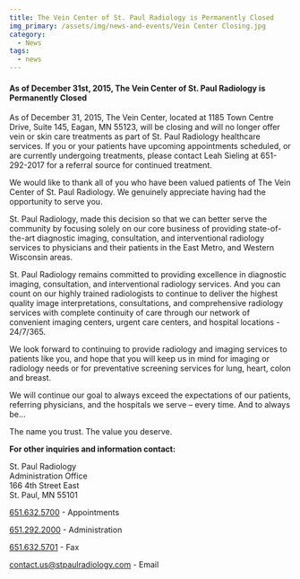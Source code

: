 ```yaml
---
title: The Vein Center of St. Paul Radiology is Permanently Closed
img_primary: /assets/img/news-and-events/Vein Center Closing.jpg
category:
  - News
tags:
  - news
---
```

<h4>As of December 31st, 2015, The Vein Center of St. Paul Radiology is Permanently Closed</h4>
<p>As of December 31, 2015, The Vein Center, located at 1185 Town Centre Drive, Suite 145, Eagan, MN 55123, will be closing and will no longer offer vein or skin care treatments as part of St. Paul Radiology healthcare services. If you or your patients have upcoming appointments scheduled, or are currently undergoing treatments, please contact Leah Sieling at 651-292-2017 for a referral source for continued treatment.
</p>
<p>We would like to thank all of you who have been valued patients of The Vein Center of St. Paul Radiology. We genuinely appreciate having had the opportunity to serve you.<br>
</p>
<p>St. Paul Radiology, made this decision so that we can better serve the community by focusing solely on our core business of providing state-of-the-art diagnostic imaging, consultation, and interventional radiology services to physicians and their patients in the East Metro, and Western Wisconsin areas.
</p>
<p>St. Paul Radiology remains committed to providing excellence in diagnostic imaging, consultation, and interventional radiology services. And you can count on our highly trained radiologists to continue to deliver the highest quality image interpretations, consultations, and comprehensive radiology services with complete continuity of care through our network of convenient imaging centers, urgent care centers, and hospital locations - 24/7/365.
</p>
<p>We look forward to continuing to provide radiology and imaging services to patients like you, and hope that you will keep us in mind for imaging or radiology needs or for preventative screening services for lung, heart, colon and breast.
</p>
<p>We will continue our goal to always exceed the expectations of our patients, referring physicians, and the hospitals we serve – every time. And to always be…
</p>
<p>The name you trust. The value you deserve.
</p>
<p><strong>For other inquiries and information contact:</strong>
</p>
<p>St. Paul Radiology<br>Administration Office<br>166 4th Street East<br>St. Paul, MN 55101
</p>
<p><a href="tel: 651.632.5700" target="_blank">651.632.5700</a> - Appointments
</p>
<p><a href="tel: 651.292.2000" target="_blank">651.292.2000</a> - Administration
</p>
<p><a href="tel: 651.632.5701" target="_blank">651.632.5701</a> - Fax
</p>
<p><a href="mailto:contact.us@stpaulradiology.com">contact.us@stpaulradiology.com</a> - Email
</p>